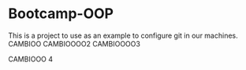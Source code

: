 # Bootcamp-OOP
This is a project to use as an example to configure git in our machines.
CAMBIOO
CAMBIOOOO2
CAMBIOOOO3

CAMBIOOO 4